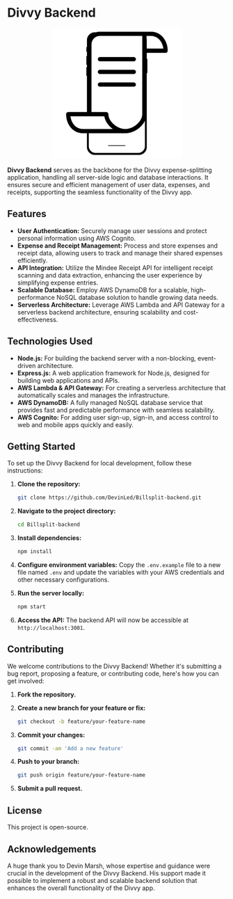 # Divvy Backend

<div align="center">
  <img src="/src/img/divvylogo.png" alt="Divvy Backend Logo" width="300">
</div>

**Divvy Backend** serves as the backbone for the Divvy expense-splitting application, handling all server-side logic and database interactions. It ensures secure and efficient management of user data, expenses, and receipts, supporting the seamless functionality of the Divvy app.

## Features

- **User Authentication:** Securely manage user sessions and protect personal information using AWS Cognito.
- **Expense and Receipt Management:** Process and store expenses and receipt data, allowing users to track and manage their shared expenses efficiently.
- **API Integration:** Utilize the Mindee Receipt API for intelligent receipt scanning and data extraction, enhancing the user experience by simplifying expense entries.
- **Scalable Database:** Employ AWS DynamoDB for a scalable, high-performance NoSQL database solution to handle growing data needs.
- **Serverless Architecture:** Leverage AWS Lambda and API Gateway for a serverless backend architecture, ensuring scalability and cost-effectiveness.

## Technologies Used

- **Node.js:** For building the backend server with a non-blocking, event-driven architecture.
- **Express.js:** A web application framework for Node.js, designed for building web applications and APIs.
- **AWS Lambda & API Gateway:** For creating a serverless architecture that automatically scales and manages the infrastructure.
- **AWS DynamoDB:** A fully managed NoSQL database service that provides fast and predictable performance with seamless scalability.
- **AWS Cognito:** For adding user sign-up, sign-in, and access control to web and mobile apps quickly and easily.

## Getting Started

To set up the Divvy Backend for local development, follow these instructions:

1. **Clone the repository:**

    ```bash
    git clone https://github.com/DevinLed/Billsplit-backend.git
    ```

2. **Navigate to the project directory:**

    ```bash
    cd Billsplit-backend
    ```

3. **Install dependencies:**

    ```bash
    npm install
    ```

4. **Configure environment variables:** Copy the `.env.example` file to a new file named `.env` and update the variables with your AWS credentials and other necessary configurations.

5. **Run the server locally:**

    ```bash
    npm start
    ```

6. **Access the API:** The backend API will now be accessible at `http://localhost:3001`.

## Contributing

We welcome contributions to the Divvy Backend! Whether it's submitting a bug report, proposing a feature, or contributing code, here's how you can get involved:

1. **Fork the repository.**
2. **Create a new branch for your feature or fix:** 

    ```bash
    git checkout -b feature/your-feature-name
    ```

3. **Commit your changes:**

    ```bash
    git commit -am 'Add a new feature'
    ```

4. **Push to your branch:**

    ```bash
    git push origin feature/your-feature-name
    ```

5. **Submit a pull request.**

## License

This project is open-source.

## Acknowledgements

A huge thank you to Devin Marsh, whose expertise and guidance were crucial in the development of the Divvy Backend. His support made it possible to implement a robust and scalable backend solution that enhances the overall functionality of the Divvy app.
